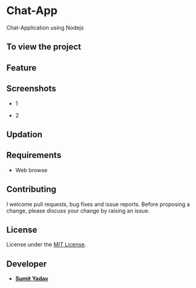 # Chat-App
Chat-Application using Nodejs

## To view the project


## Feature


## Screenshots 
*   1
        <img src="" />

*   2
        <img src="" />


## Updation


## Requirements
* Web browse


## Contributing
I welcome pull requests, bug fixes and issue reports. Before proposing a change, please discuss your change by raising an issue.


## License
License under the [MIT License](LICENSE).


## Developer 
* **[Sumit Yadav](https://www.linkedin.com/in/sumiie24/)**


